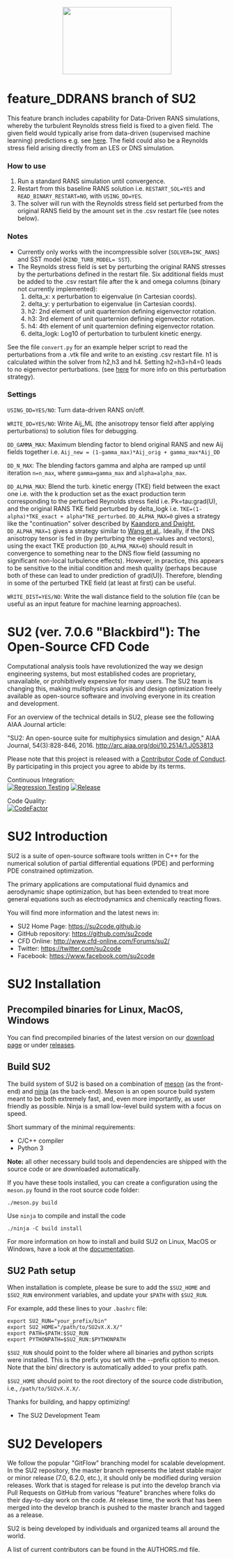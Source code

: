 <p align="center">
<img width="250" height="154" src="Common/doc/logoSU2small.png">
</p>

# feature_DDRANS branch of SU2
This feature branch includes capability for Data-Driven RANS simulations, whereby the turbulent Reynolds stress field is fixed to a given field. The given field would typically arise from data-driven (supervised machine learning) predictions e.g. see [here](https://github.com/ascillitoe/mondrian_turbulence). The field could also be a Reynolds stress field arising directly from an LES or DNS simulation. 

### How to use
1. Run a standard RANS simulation until convergence. 
2. Restart from this baseline RANS solution i.e. `RESTART_SOL=YES` and `READ_BINARY_RESTART=NO`, with `USING_DD=YES`. 
3. The solver will run with the Reynolds stress field set perturbed from the original RANS field by the amount set in the .csv restart file (see notes below). 

### Notes
- Currently only works with the incompressible solver (`SOLVER=INC_RANS`) and SST model (`KIND_TURB_MODEL= SST`).
- The Reynolds stress field is set by perturbing the original RANS stresses by the perturbations defined in the restart file. Six additional fields must be added to the .csv restart file after the k and omega columns (binary not currently implemented):
   1. delta_x: x perturbation to eigenvalue (in Cartesian coords).
   2. delta_y: y perturbation to eigenvalue (in Cartesian coords).
   3. h2: 2nd element of unit quarternion defining eigenvector rotation.
   4. h3: 3rd element of unit quarternion defining eigenvector rotation.
   5. h4: 4th element of unit quarternion defining eigenvector rotation.
   6. delta_logk: Log10 of perturbation to turbulent kinetic energy.
   
See the file `convert.py` for an example helper script to read the perturbations from a .vtk file and write to an existing .csv restart file. h1 is calculated within the solver from h2,h3 and h4. Setting h2=h3=h4=0 leads to no eigenvector perturbations. (see [here](https://arxiv.org/abs/1709.05683) for more info on this perturbation strategy).

### Settings
`USING_DD=YES/NO`: Turn data-driven RANS on/off. 

`WRITE_DD=YES/NO`: Write Aij_ML (the anisotropy tensor field after applying perturbations) to solution files for debugging.

`DD_GAMMA_MAX`: Maximum blending factor to blend original RANS and new Aij fields together i.e. `Aij_new = (1-gamma_max)*Aij_orig + gamma_max*Aij_DD`

`DD_N_MAX`: The blending factors gamma and alpha are ramped up until iteration `n=n_max`, where `gamma=gamma_max` and `alpha=alpha_max`.

`DD_ALPHA_MAX`: Blend the turb. kinetic energy (TKE) field between the exact one i.e. with the k production set as the exact production term corresponding to the perturbed Reynolds stress field i.e. Pk=tau:grad(U), and the original RANS TKE field perturbed by delta_logk i.e. `TKE=(1-alpha)*TKE_exact + alpha*TKE_perturbed`. `DD_ALPHA_MAX=0` gives a strategy like the "continuation" solver described by [Kaandorp and Dwight](https://arxiv.org/abs/1810.08794), `DD_ALPHA_MAX=1` gives a strategy similar to [Wang et al.](https://arxiv.org/abs/1606.07987). Ideally, if the DNS anisotropy tensor is fed in (by perturbing the eigen-values and vectors), using the exact TKE production (`DD_ALPHA_MAX=0`) should result in convergence to something near to the DNS flow field (assuming no significant non-local turbulence effects). However, in practice, this appears to be sensitive to the initial condition and mesh quality (perhaps because both of these can lead to under prediction of grad(U)). Therefore, blending in some of the perturbed TKE field (at least at first) can be useful. 

`WRITE_DIST=YES/NO`: Write the wall distance field to the solution file (can be useful as an input feature for machine learning approaches).


# SU2 (ver. 7.0.6 "Blackbird"): The Open-Source CFD Code

Computational analysis tools have revolutionized the way we design engineering systems, but most established codes are proprietary, unavailable, or prohibitively expensive for many users. The SU2 team is changing this, making multiphysics analysis and design optimization freely available as open-source software and involving everyone in its creation and development. 

For an overview of the technical details in SU2, please see the following AIAA Journal article:

"SU2: An open-source suite for multiphysics simulation and design," AIAA Journal, 54(3):828-846, 2016. http://arc.aiaa.org/doi/10.2514/1.J053813

Please note that this project is released with a [Contributor Code of Conduct](CODE_OF_CONDUCT.md). By participating in this project you agree to abide by its terms.

Continuous Integration:<br/>
[![Regression Testing](https://github.com/su2code/SU2/workflows/Regression%20Testing/badge.svg?branch=develop)](https://github.com/su2code/SU2/actions)
[![Release](https://github.com/su2code/SU2/workflows/Release%20Management/badge.svg?branch=develop)](https://github.com/su2code/SU2/actions)

Code Quality:<br/>
[![CodeFactor](https://www.codefactor.io/repository/github/su2code/su2/badge)](https://www.codefactor.io/repository/github/su2code/su2)

# SU2 Introduction

SU2 is a suite of open-source software tools written in C++ for the numerical solution of partial differential equations (PDE) and performing PDE constrained optimization. 

The primary applications are computational fluid dynamics and aerodynamic shape optimization, but has been extended to treat more general equations such as electrodynamics and chemically reacting flows. 

You will find more information and the latest news in:
   - SU2 Home Page: https://su2code.github.io
   - GitHub repository: https://github.com/su2code
   - CFD Online: http://www.cfd-online.com/Forums/su2/
   - Twitter: https://twitter.com/su2code
   - Facebook: https://www.facebook.com/su2code


# SU2 Installation

## Precompiled binaries for Linux, MacOS, Windows

You can find precompiled binaries of the latest version on our [download page](https://su2code.github.io/download/) or under [releases](https://github.com/su2code/SU2/releases).

## Build SU2
The build system of SU2 is based on a combination of [meson](http://mesonbuild.com/) (as the front-end) and [ninja](https://ninja-build.org/) (as the back-end). Meson is an open source build system meant to be both extremely fast, and, even more importantly, as user friendly as possible. Ninja is a small low-level build system with a focus on speed. 

Short summary of the minimal requirements:

- C/C++ compiler
- Python 3

**Note:** all other necessary build tools and dependencies are shipped with the source code or are downloaded automatically.

If you have these tools installed, you can create a configuration using the `meson.py` found in the root source code folder:
```
./meson.py build
```
Use `ninja` to compile and install the code

```
./ninja -C build install
```

For more information on how to install and build SU2 on Linux, MacOS or Windows, have a look at the [documentation](https://su2code.github.io/docs_v7/).

##  SU2 Path setup

When installation is complete, please be sure to add the `$SU2_HOME` and `$SU2_RUN` environment variables, and update your `$PATH` with `$SU2_RUN`. 

For example, add these lines to your `.bashrc` file:
```
export SU2_RUN="your_prefix/bin"
export SU2_HOME="/path/to/SU2vX.X.X/"
export PATH=$PATH:$SU2_RUN
export PYTHONPATH=$SU2_RUN:$PYTHONPATH
```

`$SU2_RUN` should point to the folder where all binaries and python scripts were installed. This is the prefix you set with the --prefix option to meson. Note that the bin/ directory is automatically added to your prefix path.

`$SU2_HOME` should point to the root directory of the source code distribution, i.e., `/path/to/SU2vX.X.X/`.

Thanks for building, and happy optimizing!

- The SU2 Development Team


# SU2 Developers


We follow the popular "GitFlow" branching model for scalable development. In the SU2 repository, the master branch represents the latest stable major or minor release (7.0, 6.2.0, etc.), it should only be modified during version releases. Work that is staged for release is put into the develop branch via Pull Requests on GitHub from various "feature" branches where folks do their day-to-day work on the code. At release time, the work that has been merged into the develop branch is pushed to the master branch and tagged as a release.

SU2 is being developed by individuals and organized teams all around the world. 

A list of current contributors can be found in the AUTHORS.md file.
